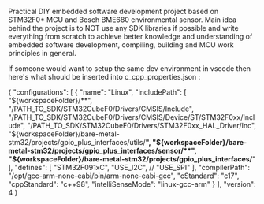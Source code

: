 Practical DIY embedded software development project based on STM32F0* MCU and Bosch BME680 environmental sensor. 
Main idea behind the project is to NOT use any SDK libraries if possible and write everything from scratch to achieve better knowledge and understanding of embedded software development, compiling, building and MCU work principles in general.

If someone would want to setup the same dev environment in vscode then here's what should be inserted into c_cpp_properties.json :

{
    "configurations": [
        {
            "name": "Linux",
            "includePath": [
                "${workspaceFolder}/**",
                "/PATH_TO_SDK/STM32CubeF0/Drivers/CMSIS/Include",
                "/PATH_TO_SDK/STM32CubeF0/Drivers/CMSIS/Device/ST/STM32F0xx/Include",
                "/PATH_TO_SDK/STM32CubeF0/Drivers/STM32F0xx_HAL_Driver/Inc",
                "${workspaceFolder}/bare-metal-stm32/projects/gpio_plus_interfaces/utils/**",
                "${workspaceFolder}/bare-metal-stm32/projects/gpio_plus_interfaces/sensor/**",
                "${workspaceFolder}/bare-metal-stm32/projects/gpio_plus_interfaces/**"
            ],
            "defines": [
                "STM32F091xC",
                "USE_I2C",
                // "USE_SPI"
            ],
            "compilerPath": "/opt/gcc-arm-none-eabi/bin/arm-none-eabi-gcc",
            "cStandard": "c17",
            "cppStandard": "c++98",
            "intelliSenseMode": "linux-gcc-arm"
        }
    ],
    "version": 4
}